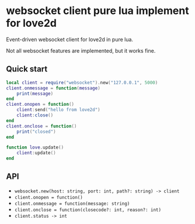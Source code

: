 # websocket client pure lua implement for love2d

Event-driven websocket client for love2d in pure lua.

Not all websocket features are implemented, but it works fine.

## Quick start
```lua
local client = require("websocket").new("127.0.0.1", 5000)
client.onmessage = function(message)
    print(message)
end
client.onopen = function()
    client:send("hello from love2d")
    client:close()
end
client.onclose = function()
    print("closed")
end

function love.update()
    client:update()
end
```

## API
* `websocket.new(host: string, port: int, path?: string) -> client`
* `client.onopen = function()`
* `client.onmessage = function(message: string)`
* `client.onclose = function(closecode?: int, reason?: int)`
* `client.status -> int`
